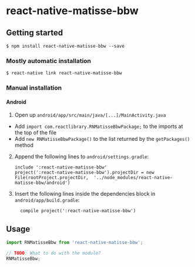 
# react-native-matisse-bbw

## Getting started

`$ npm install react-native-matisse-bbw --save`

### Mostly automatic installation

`$ react-native link react-native-matisse-bbw`

### Manual installation


#### Android

1. Open up `android/app/src/main/java/[...]/MainActivity.java`
  - Add `import com.reactlibrary.RNMatisseBbwPackage;` to the imports at the top of the file
  - Add `new RNMatisseBbwPackage()` to the list returned by the `getPackages()` method
2. Append the following lines to `android/settings.gradle`:
  	```
  	include ':react-native-matisse-bbw'
  	project(':react-native-matisse-bbw').projectDir = new File(rootProject.projectDir, 	'../node_modules/react-native-matisse-bbw/android')
  	```
3. Insert the following lines inside the dependencies block in `android/app/build.gradle`:
  	```
      compile project(':react-native-matisse-bbw')
  	```

## Usage
```javascript
import RNMatisseBbw from 'react-native-matisse-bbw';

// TODO: What to do with the module?
RNMatisseBbw;
```
  